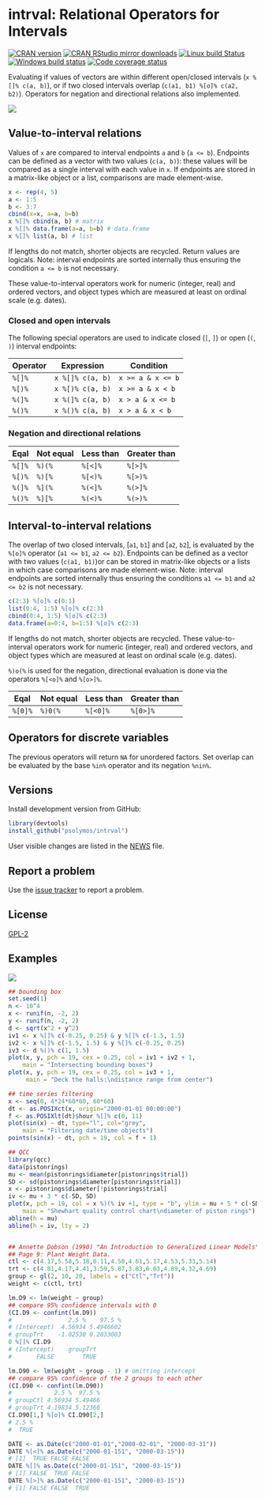 # intrval: Relational Operators for Intervals

[![CRAN version](http://www.r-pkg.org/badges/version/intrval)](http://cran.rstudio.com/web/packages/intrval/index.html)
[![CRAN RStudio mirror downloads](http://cranlogs.r-pkg.org/badges/grand-total/intrval)](http://cran.rstudio.com/web/packages/intrval/index.html)
[![Linux build Status](https://travis-ci.org/psolymos/intrval.svg?branch=master)](https://travis-ci.org/psolymos/intrval)
[![Windows build status](https://ci.appveyor.com/api/projects/status/a34rcucks4jn7niq?svg=true)](https://ci.appveyor.com/project/psolymos/intrval)
[![Code coverage status](https://codecov.io/gh/psolymos/intrval/branch/master/graph/badge.svg)](https://codecov.io/gh/psolymos/intrval)

Evaluating if values of vectors are within different open/closed intervals
(`x %[]% c(a, b)`), or if two closed
intervals overlap (`c(a1, b1) %[o]% c(a2, b2)`).
Operators for negation and directional relations also implemented.

![](https://github.com/psolymos/intrval/raw/master/extras/intrval.png)

## Value-to-interval relations

Values of `x` are compared to interval endpoints `a` and `b` (`a <= b`).
Endpoints can be defined as a vector with two values (`c(a, b)`): these values will be compared as a single interval with each value in `x`.
If endpoints are stored in a matrix-like object or a list,
comparisons are made element-wise. 

```R
x <- rep(4, 5)
a <- 1:5
b <- 3:7
cbind(x=x, a=a, b=b)
x %[]% cbind(a, b) # matrix
x %[]% data.frame(a=a, b=b) # data.frame
x %[]% list(a, b) # list
```

If lengths do not match, shorter objects are recycled. Return values are logicals.
Note: interval endpoints are sorted internally thus ensuring the condition
`a <= b` is not necessary.

These value-to-interval operators work for numeric (integer, real) and ordered vectors, and object types which are measured at least on ordinal scale (e.g. dates).

### Closed and open intervals

The following special operators are used to indicate closed (`[`, `]`) or open (`(`, `)`) interval endpoints:

Operator | Expression       | Condition
---------|------------------|-------------------
 `%[]%`  | `x %[]% c(a, b)` | `x >= a & x <= b`
 `%[)%`  | `x %[)% c(a, b)` | `x >= a & x < b`
 `%(]%`  | `x %(]% c(a, b)` | `x > a & x <= b`
 `%()%`  | `x %()% c(a, b)` | `x > a & x < b`

### Negation and directional relations

Eqal     | Not equal | Less than | Greater than
---------|-----------|-----------|----------------
 `%[]%`  | `%)(%`    | `%[<]%`   | `%[>]%`
 `%[)%`  | `%)[%`    | `%[<)%`   | `%[>)%`
 `%(]%`  | `%](%`    | `%(<]%`   | `%(>]%`
 `%()%`  | `%][%`    | `%(<)%`   | `%(>)%`

## Interval-to-interval relations

The overlap of two closed intervals, [`a1`, `b1`] and [`a2`, `b2`],
is evaluated by the `%[o]%` operator (`a1 <= b1`, `a2 <= b2`). 
Endpoints can be defined as a vector with two values
(`c(a1, b1)`)or can be stored in matrix-like objects or a lists
in which case comparisons are made element-wise.
Note: interval endpoints
are sorted internally thus ensuring the conditions
`a1 <= b1` and `a2 <= b2` is not necessary.

```R
c(2:3) %[o]% c(0:1)
list(0:4, 1:5) %[o]% c(2:3)
cbind(0:4, 1:5) %[o]% c(2:3)
data.frame(a=0:4, b=1:5) %[o]% c(2:3)
```

If lengths do not match, shorter objects are recycled.
These value-to-interval operators work for numeric (integer, real)
and ordered vectors, and object types which are measured at
least on ordinal scale (e.g. dates).

`%)o(%` is used for the negation,
directional evaluation is done via the operators `%[<o]%` and `%[o>]%`.

Eqal      | Not equal  | Less than  | Greater than
----------|------------|------------|----------------
 `%[0]%`  | `%)0(%`    | `%[<0]%`   | `%[0>]%`

## Operators for discrete variables

The previous operators will return `NA` for unordered factors.
Set overlap can be evaluated by the base `%in%` operator and its negation
`%nin%`.

## Versions

Install development version from GitHub:

```R
library(devtools)
install_github("psolymos/intrval")
```

User visible changes are listed in the [NEWS](https://github.com/psolymos/intrval/blob/master/NEWS.md) file.

## Report a problem

Use the [issue tracker](https://github.com/psolymos/intrval/issues)
to report a problem.

## License

[GPL-2](https://www.gnu.org/licenses/old-licenses/gpl-2.0.en.html)

## Examples

![](https://github.com/psolymos/intrval/raw/master/extras/examples.png)

```R
## bounding box
set.seed(1)
n <- 10^4
x <- runif(n, -2, 2)
y <- runif(n, -2, 2)
d <- sqrt(x^2 + y^2)
iv1 <- x %[]% c(-0.25, 0.25) & y %[]% c(-1.5, 1.5)
iv2 <- x %[]% c(-1.5, 1.5) & y %[]% c(-0.25, 0.25)
iv3 <- d %()% c(1, 1.5)
plot(x, y, pch = 19, cex = 0.25, col = iv1 + iv2 + 1,
    main = "Intersecting bounding boxes")
plot(x, y, pch = 19, cex = 0.25, col = iv3 + 1,
     main = "Deck the halls:\ndistance range from center")

## time series filtering
x <- seq(0, 4*24*60*60, 60*60)
dt <- as.POSIXct(x, origin="2000-01-01 00:00:00")
f <- as.POSIXlt(dt)$hour %[]% c(0, 11)
plot(sin(x) ~ dt, type="l", col="grey",
    main = "Filtering date/time objects")
points(sin(x) ~ dt, pch = 19, col = f + 1)

## QCC
library(qcc)
data(pistonrings)
mu <- mean(pistonrings$diameter[pistonrings$trial])
SD <- sd(pistonrings$diameter[pistonrings$trial])
x <- pistonrings$diameter[!pistonrings$trial]
iv <- mu + 3 * c(-SD, SD)
plot(x, pch = 19, col = x %)(% iv +1, type = "b", ylim = mu + 5 * c(-SD, SD),
    main = "Shewhart quality control chart\ndiameter of piston rings")
abline(h = mu)
abline(h = iv, lty = 2)


## Annette Dobson (1990) "An Introduction to Generalized Linear Models".
## Page 9: Plant Weight Data.
ctl <- c(4.17,5.58,5.18,6.11,4.50,4.61,5.17,4.53,5.33,5.14)
trt <- c(4.81,4.17,4.41,3.59,5.87,3.83,6.03,4.89,4.32,4.69)
group <- gl(2, 10, 20, labels = c("Ctl","Trt"))
weight <- c(ctl, trt)

lm.D9 <- lm(weight ~ group)
## compare 95% confidence intervals with 0
(CI.D9 <- confint(lm.D9))
#                2.5 %    97.5 %
# (Intercept)  4.56934 5.4946602
# groupTrt    -1.02530 0.2833003
0 %[]% CI.D9
# (Intercept)    groupTrt
#       FALSE        TRUE

lm.D90 <- lm(weight ~ group - 1) # omitting intercept
## compare 95% confidence of the 2 groups to each other
(CI.D90 <- confint(lm.D90))
#            2.5 %  97.5 %
# groupCtl 4.56934 5.49466
# groupTrt 4.19834 5.12366
CI.D90[1,] %[o]% CI.D90[2,]
# 2.5 %
#  TRUE

DATE <- as.Date(c("2000-01-01","2000-02-01", "2000-03-31"))
DATE %[<]% as.Date(c("2000-01-151", "2000-03-15"))
# [1]  TRUE FALSE FALSE
DATE %[]% as.Date(c("2000-01-151", "2000-03-15"))
# [1] FALSE  TRUE FALSE
DATE %[>]% as.Date(c("2000-01-151", "2000-03-15"))
# [1] FALSE FALSE  TRUE
```

